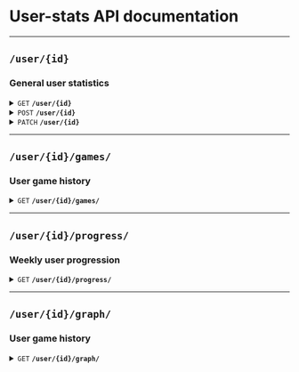 # User-stats API documentation

--------------------------------------------------------------------------------

## `/user/{id}`

### General user statistics

<details>
 <summary><code>GET</code> <code><b>/user/{id}</b></code></summary>

### Request

#### Header

> | name            | type   | description  | type     |
> |-----------------|--------|--------------|----------|
> | `Authorization` | String | Access token | Required |

### Response

#### Status code

> | status code | content-type       | response          |
> |-------------|--------------------|-------------------|
> | `200`       | `application/json` | {...}             |
> | `400`       | `application/json` | {"errors": [...]} |
> | `404`       | `application/json` | {"errors": [...]} |

#### Body

> | name           | type | description            |
> |----------------|------|------------------------|
> | `elo`          | int  | User elo               |
> | `games_played` | int  | Number of games played |
> | `games_won`    | int  | Number of games won    |
> | `games_lost`   | int  | Number of games lost   |
> | `win_rate`     | int  | Win rate               |
> | `friends`      | int  | Number of friends      |

</details>

<details>
 <summary><code>POST</code> <code><b>/user/{id}</b></code></summary>

### Request

#### Header (not implemented)

> | name            | type   | description   | type     |
> |-----------------|--------|---------------|----------|
> | `Authorization` | String | Service token | Required |
 
#### Body 

> | name           | type | description            |
> |----------------|------|------------------------|
> | `elo`          | int  | User elo               |
> | `games_played` | int  | Number of games played |
> | `games_won`    | int  | Number of games won    |
> | `games_lost`   | int  | Number of games lost   |
> | `win_rate`     | int  | Win rate               |
> | `friends`      | int  | Number of friends      |

### Response

#### Status code

> | status code | content-type       | response          |
> |-------------|--------------------|-------------------|
> | `201`       | `application/json` | {...}             |
> | `400`       | `application/json` | {"errors": [...]} |
> | `404`       | `application/json` | {"errors": [...]} |

</details>

<details>
 <summary><code>PATCH</code> <code><b>/user/{id}</b></code></summary>

### Request

#### Header (not implemented)

> | name            | type   | description   | type     |
> |-----------------|--------|---------------|----------|
> | `Authorization` | String | Service token | Required |

#### Body

> | name           | type | description            |
> |----------------|------|------------------------|
> | `elo`          | int  | User elo               |
> | `games_played` | int  | Number of games played |
> | `games_won`    | int  | Number of games won    |
> | `games_lost`   | int  | Number of games lost   |
> | `win_rate`     | int  | Win rate               |
> | `friends`      | int  | Number of friends      |

### Response

#### Body

> | name           | type | description            |
> |----------------|------|------------------------|
> | `elo`          | int  | User elo               |
> | `games_played` | int  | Number of games played |
> | `games_won`    | int  | Number of games won    |
> | `games_lost`   | int  | Number of games lost   |
> | `win_rate`     | int  | Win rate               |
> | `friends`      | int  | Number of friends      |

#### Status code

> | status code | content-type       | response          |
> |-------------|--------------------|-------------------|
> | `200`       | `application/json` | {...}             |
> | `400`       | `application/json` | {"errors": [...]} |
> | `404`       | `application/json` | {"errors": [...]} |

</details>

--------------------------------------------------------------------------------

## `/user/{id}/games/`

### User game history

<details>
 <summary><code>GET</code> <code><b>/user/{id}/games/</b></code></summary>

</details>

--------------------------------------------------------------------------------

## `/user/{id}/progress/`

### Weekly user progression

<details>
 <summary><code>GET</code> <code><b>/user/{id}/progress/</b></code></summary>

</details>

--------------------------------------------------------------------------------

## `/user/{id}/graph/`

### User game history

<details>
 <summary><code>GET</code> <code><b>/user/{id}/graph/</b></code></summary>

</details>
